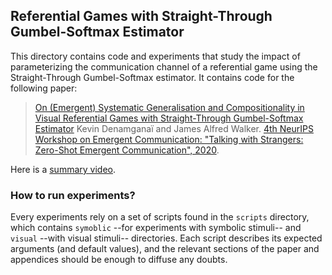 ## Referential Games with Straight-Through Gumbel-Softmax Estimator

This directory contains code and experiments that study the impact of parameterizing the communication channel of a referential game using the Straight-Through Gumbel-Softmax estimator.
It contains code for the following paper:

> [On (Emergent) Systematic Generalisation and Compositionality in Visual Referential Games with Straight-Through Gumbel-Softmax Estimator](https://drive.google.com/file/d/1p6rgNcvtug7UuVHrEgDIZNI6nYILkqZR/view?usp=sharing)
> Kevin Denamganaï and James Alfred Walker.
> [4th NeurIPS Workshop on Emergent Communication: "Talking with Strangers: Zero-Shot Emergent Communication", 2020](https://sites.google.com/view/emecom2020).

Here is a [summary video](https://drive.google.com/file/d/1vdZPqErT3qLlaGUYwJ5iIYdqg3tFLaM3/view?usp=sharing).

### How to run experiments?

Every experiments rely on a set of scripts found in the `scripts` directory, which contains `symoblic` --for experiments with symbolic stimuli-- and `visual` --with visual stimuli-- directories.
Each script describes its expected arguments (and default values), and the relevant sections of the paper and appendices should be enough to diffuse any doubts.
